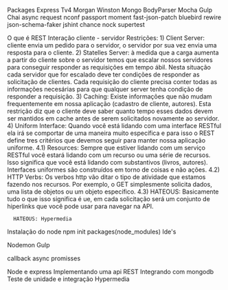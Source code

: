 Packages
  Express
  Tv4
  Morgan
  Winston
  Mongo
  BodyParser
  Mocha
  Gulp
  Chai
  async
  request
  nconf
  passport
  moment
  fast-json-patch
  bluebird
  rewire
  json-schema-faker
  jshint
  chance
  nock
  supertest


O que é REST
  Interação cliente - servidor
  Restrições:
    1) Client Server: cliente envia um pedido para o servidor, o servidor por sua vez envia uma resposta para o cliente.
    2) Statelles Server: à medida que a carga aumenta a partir do cliente sobre o servidor temos que escalar nossos servidores para conseguir responder as requisições em tempo ábil. Nesta situação cada servidor que for escalado deve ter condições de responder as solicitação de clientes. Cada requisição do cliente precisa conter todas as informações necesárias para que qualquer server tenha condição de responder a requisição.
    3) Caching: Existe informações que não mudam frequentemente em nossa aplicação (cadastro de cliente, autores). Esta restrição diz que o cliente deve saber quanto tempo esses dados devem ser mantidos em cache antes de serem solicitados novamente ao servidor.
    4) Uniform Interface: Quando você está lidando com uma interface RESTful ela irá se comportar de uma maneira muito específica e para isso o REST define tres critérios que devemos seguir para manter nossa aplicação uniforme.
      4.1) Resources: Sempre que estiver lidando com um serviço RESTful você estará lidando com um recurso ou uma série de recursos. Isso significa que você está lidando com substantivos (livros, autores). Interfaces uniformes são construídos em torno de coisas e não ações.
      4.2) HTTP Verbs: Os verbos http vão ditar o tipo de atividade que estamos fazendo nos recursos. Por exemplo, o GET simplesmente solicita dados, uma lista de objetos ou um objeto específico.
      4.3) HATEOUS: Basicamente tudo o que isso significa é ue, em cada solicitação será um conjunto de hiperlinks que você pode usar para navegar na API.

      HATEOUS: Hypermedia

Instalação do node
  npm init
  packages(node_modules)
  Ide's

Nodemon
Gulp

callback
async
promisses


Node e express
Implementando uma api REST
Integrando com mongodb
Teste de unidade e integração
Hypermedia
